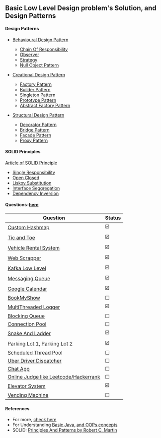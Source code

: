 ## Basic Low Level Design problem's Solution, and Design Patterns

#### Design Patterns
- [Behavioural Design Pattern](./Behavioral_Desing_pattern)
    - [Chain Of Responsibility](./Behavioral_Desing_pattern/ChainOfResponsibility)
    - [Observer](./Behavioral_Desing_pattern/Observer)
    - [Strategy](./Behavioral_Desing_pattern/Strategy)
    - [Null Object Pattern](./Behavioral_Desing_pattern/NullObjectPattern)
  
- [Creational Design Pattern](./creational_Desing_pattern)
    - [Factory Pattern](./creational_Desing_pattern/factory)
    - [Builder Pattern](./creational_Desing_pattern/Builder)
    - [Singleton Pattern](./creational_Desing_pattern/Singleton)
    - [Prototype Pattern](./creational_Desing_pattern/Prototype)
    - [Abstract Factory Pattern](./creational_Desing_pattern/AbstractFactory)

- [Structural Design Pattern](./Structural_Desing_pattern)
    - [Decorator Pattern](./Structural_Desing_pattern/Decorator)
    - [Bridge Pattern](./Structural_Desing_pattern/Bridge)
    - [Facade Pattern](./Structural_Desing_pattern/Facade)
    - [Proxy Pattern](./Structural_Desing_pattern/Proxy)

#### SOLID Principles  
[Article of SOLID Principle](https://swapnilagarwal2001.medium.com/solid-principles-understanding-1ae5b4fc1efa) 
- [Single Responsibility](./SOLID_PRINCIPALS/Single_Responsibility)
- [Open Closed](./SOLID_PRINCIPALS/Open_Closed)
- [Liskov Substitution](./SOLID_PRINCIPALS/Liskov_Substitution)
- [Interface Seggregation](./SOLID_PRINCIPALS/Interface_Seggregation)
- [Dependency Inversion](./SOLID_PRINCIPALS/Dependency_Inversion)


#### Questions-[here](./Questions)

  | Question | Status |
  | --- | --- |
  | [Custom Hashmap](./Questions/CustomHashmap) |  :ballot_box_with_check: |
  | [Tic and Toe](./Questions/TicTaeToe) |  :ballot_box_with_check: |
  | [Vehicle Rental System](./Questions/VehicleRentalSystem) | :ballot_box_with_check: |
  | [Web Scrapper](./Questions/WebScrapper) | :ballot_box_with_check: |
  | [Kafka Low Level](./Questions/Kafka) | :ballot_box_with_check: |
  | [Messaging Queue](./Questions/MessageQueue) | :ballot_box_with_check: |
  | [Google Calendar](./Questions/Google_Calendar) | :ballot_box_with_check: |
  | [BookMyShow](./Questions/BookMy_Show/) | &#9744; |
  | [MultiThreaded Logger](./Questions/MultiThreadedLogger) | :ballot_box_with_check: |
  | [Blocking Queue](./Questions/BlockingQueue) | &#9744; |
  | [Connection Pool](./Questions/ConnectionPool) | &#9744; |
  | [Snake And Ladder](./Questions/SnakeAndLadder) | :ballot_box_with_check: |
  | [Parking Lot 1](./Questions/ParkingLots/ParkingLot1/), [Parking Lot 2](./Questions/ParkingLots/ParkingLot2/) | :ballot_box_with_check: |
  | [Scheduled Thread Pool](./Questions/Scheduled_ThreadPool) | &#9744; |
  | [Uber Driver Dispatcher](./Questions/Uber_Driver_Dispatcher) | &#9744; |
  | [Chat App](./Questions/Chat_App) | &#9744; |
  | [Online Judge like Leetcode/Hackerrank](./Questions/Online_Judge) | &#9744; |
  | [Elevator System](./Questions/ElevatorSystem/) | :ballot_box_with_check: |
  | [Vending Machine](./Questions/VendingMachine/) | &#9744; |

#### References
- For more, [check here](https://github.com/prasadgujar/low-level-design-primer/blob/master/README.md)
- For Understanding [Basic Java, and OOPs concepts](https://github.com/code123-tech/Basics_Java_With_OOP_Concepts) 
- SOLID: [Principles And Patterns by Robert C. Martin](https://web.archive.org/web/20150906155800/http://www.objectmentor.com/resources/articles/Principles_and_Patterns.pdf)


